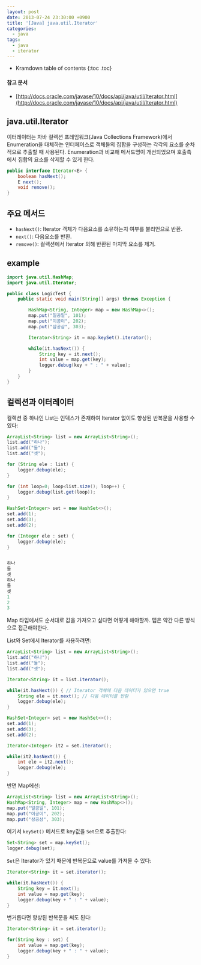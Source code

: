 ```yaml
---
layout: post
date: 2013-07-24 23:30:00 +0900
title: '[Java] java.util.Iterator'
categories:
  - java
tags:
  - java
  - iterator
---
```


* Kramdown table of contents
{:toc .toc}

#### 참고 문서

- [http://docs.oracle.com/javase/10/docs/api/java/util/Iterator.html](http://docs.oracle.com/javase/10/docs/api/java/util/Iterator.html)

## java.util.Iterator

이터레이터는 자바 컬렉션 프레임워크(Java Collections Framework)에서 Enumeration을 대체하는 인터페이스로 객체들의 집합을 구성하는 각각의 요소를 순차적으로 추출할 때 사용된다. Enumeration과 비교해 메서드명이 개선되었으며 호출측에서 집합의 요소를 삭제할 수 있게 한다.

```java
public interface Iterator<E> {
    boolean hasNext();
    E next();
    void remove();
}
```

## 주요 메서드

- `hasNext()`: Iterator 객체가 다음요소를 소유하는지 여부를 불리언으로 반환.
- `next()`: 다음요소를 반환.
- `remove()`: 컬렉션에서 Iterator 의해 반환된 마지막 요소를 제거.

## example

```java
import java.util.HashMap;
import java.util.Iterator;

public class LogicTest {
    public static void main(String[] args) throws Exception {

        HashMap<String, Integer> map = new HashMap<>();
        map.put("일공일", 101);
        map.put("이공이", 202);
        map.put("삼공삼", 303);

        Iterator<String> it = map.keySet().iterator();

        while(it.hasNext()) {
            String key = it.next();
            int value = map.get(key);
            logger.debug(key + " : " + value);
        }
    }
}
```

## 컬렉션과 이터레이터

컬렉션 중 하나인 List는 인덱스가 존재하여 Iterator 없이도 향상된 반복문을 사용할 수 있다:

```java
ArrayList<String> list = new ArrayList<String>();
list.add("하나");
list.add("둘");
list.add("셋");

for (String ele : list) {
    logger.debug(ele);
}

for (int loop=0; loop<list.size(); loop++) {
    logger.debug(list.get(loop));
}

HashSet<Integer> set = new HashSet<>();
set.add(1);
set.add(3);
set.add(2);

for (Integer ele : set) {
    logger.debug(ele);
}


하나
둘
셋
하나
둘
셋
1
2
3
```

Map 타입에서도 순서대로 값을 가져오고 싶다면 어떻게 해야할까. 맵은 약간 다른 방식으로 접근해야한다.

List와 Set에서 Iterator를 사용하려면:

```java
ArrayList<String> list = new ArrayList<String>();
list.add("하나");
list.add("둘");
list.add("셋");

Iterator<String> it = list.iterator();

while(it.hasNext()) { // Iterator 객체에 다음 데이터가 있으면 true
    String ele = it.next(); // 다음 데이터를 반환
    logger.debug(ele);
}

HashSet<Integer> set = new HashSet<>();
set.add(1);
set.add(3);
set.add(2);

Iterator<Integer> it2 = set.iterator();

while(it2.hasNext()) {
    int ele = it2.next();
    logger.debug(ele);
}
```

반면 Map에선:

```java
ArrayList<String> list = new ArrayList<String>();
HashMap<String, Integer> map = new HashMap<>();
map.put("일공일", 101);
map.put("이공이", 202);
map.put("삼공삼", 303);
```

여기서 `keySet()` 메서드로 key값을 `Set`으로 추출한다:

```java
Set<String> set = map.keySet();
logger.debug(set);
```

`Set`은 Iterator가 있기 때문에 반복문으로 value를 가져올 수 있다:

```java
Iterator<String> it = set.iterator();

while(it.hasNext()) {
    String key = it.next();
    int value = map.get(key);
    logger.debug(key + " : " + value);
}
```

번거롭다면 향상된 반복문을 써도 된다:

```java
Iterator<String> it = set.iterator();

for(String key : set) {
    int value = map.get(key);
    logger.debug(key + " : " + value);
}
```
